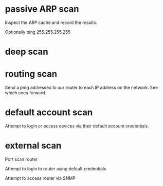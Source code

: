 # passive ARP scan

Inspect the ARP cache and record the results.

Optionally ping 255.255.255.255



# deep scan



# routing scan

Send a ping addressed to our router to each IP address on the network. See which ones forward.


# default account scan

Attempt to login or access devices via their default account
credentials.

# external scan

Port scan router

Attempt to login to router using default credentials

Attempt to access router via SNMP
